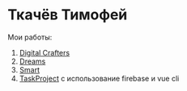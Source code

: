 # Ткачёв Тимофей
Мои работы:
1. [Digital Crafters](https://timofey-tk.github.io/Digital%20Crafters/)
2. [Dreams](https://timofey-tk.github.io/Dreams/)
3. [Smart](https://timofey-tk.github.io/Smart/)
4. [TaskProject]() с использование firebase и vue cli
